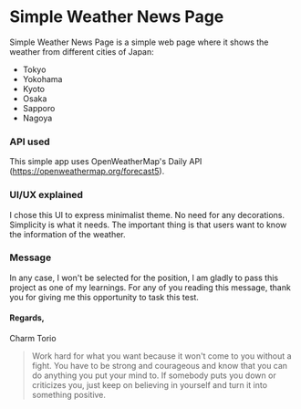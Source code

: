 # Simple Weather News Page

Simple Weather News Page is a simple web page where it shows the weather from different cities of Japan: 
  - Tokyo
  - Yokohama
  - Kyoto
  - Osaka
  - Sapporo
  - Nagoya

### API used
This simple app uses OpenWeatherMap's Daily API (https://openweathermap.org/forecast5).

### UI/UX explained
I chose this UI to express minimalist theme. No need for any decorations. Simplicity is what it needs. The important thing is that users want to know the information of the weather.

### Message
In any case, I won't be selected for the position, I am gladly to pass this project as one of my learnings. For any of you reading this message, thank you for giving me this opportunity to task this test.

#### Regards,
Charm Torio


> Work hard for what you want because it won't come to you without a fight. You have to be strong and courageous and know that you can do anything you put your mind to. If somebody puts you down or criticizes you, just keep on believing in yourself and turn it into something positive.

